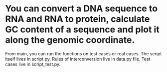 # You can convert a DNA sequence to RNA and RNA to protein, calculate GC content of a sequence and plot it along the genomic coordinate.
From main, you can run the functions on test cases or real cases.
The script itself lives in script.py.
Rules of interconversion live in data.py file.
Test cases live in script_test.py.
